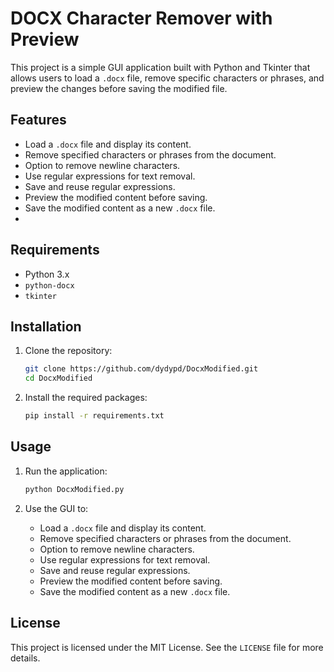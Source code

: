 # DOCX Character Remover with Preview

This project is a simple GUI application built with Python and Tkinter that allows users to load a `.docx` file, remove specific characters or phrases, and preview the changes before saving the modified file.

## Features

- Load a `.docx` file and display its content.
- Remove specified characters or phrases from the document.
- Option to remove newline characters.
- Use regular expressions for text removal.
- Save and reuse regular expressions.
- Preview the modified content before saving.
- Save the modified content as a new `.docx` file.
- 
## Requirements

- Python 3.x
- `python-docx`
- `tkinter`

## Installation

1. Clone the repository:
    ```sh
    git clone https://github.com/dydypd/DocxModified.git
    cd DocxModified
    ```

2. Install the required packages:
    ```sh
    pip install -r requirements.txt
    ```

## Usage

1. Run the application:
    ```sh
    python DocxModified.py
    ```

2. Use the GUI to:
    - Load a `.docx` file and display its content.
   - Remove specified characters or phrases from the document.
   - Option to remove newline characters.
   - Use regular expressions for text removal.
   - Save and reuse regular expressions.
   - Preview the modified content before saving.
   - Save the modified content as a new `.docx` file.

## License

This project is licensed under the MIT License. See the `LICENSE` file for more details.